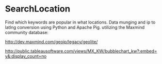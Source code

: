 SearchLocation
==============

Find which keywords are popular in what locations.  Data munging and ip to latlng conversion using Python and Apache Pig.
utilizing the Maxmind community database:

http://dev.maxmind.com/geoip/legacy/geolite/

http://public.tableausoftware.com/views/MX_KW/bubblechart_kw?:embed=y&:display_count=no

